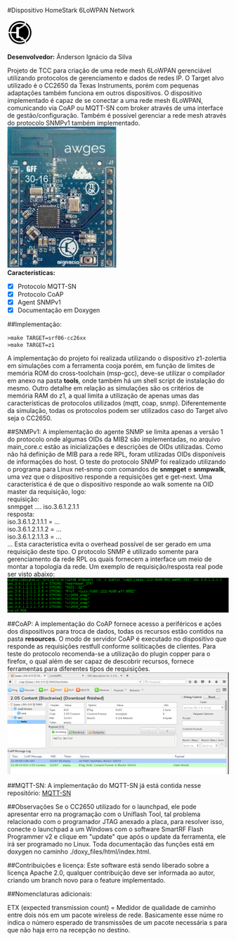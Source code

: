 #Dispositivo HomeStark 6LoWPAN Network

![logo do projeto](doxy_files/logo_symbol.png)

__Desenvolvedor:__ Ânderson Ignácio da Silva

Projeto de TCC para criação de uma rede mesh 6LoWPAN gerenciável utilizando
protocolos de gerenciamento e dados de redes IP. O Target alvo utilizado é o
CC2650 da Texas Instruments, porém com pequenas adaptações também funciona em
outros dispositivos. O dispositivo implementado é capaz de se conectar a uma
rede mesh 6LoWPAN, comunicando via CoAP ou MQTT-SN com broker através de uma
interface de gestão/configuração. Também é possível gerenciar a rede mesh
 através do protocolo SNMPv1 também implementado.</br>
![HomeStark CC2650](doxy_files/bee_mote_med.png)</br>
__Características:__
- [x] Protocolo MQTT-SN
- [x] Protocolo CoAP
- [x] Agent SNMPv1
- [x] Documentação em Doxygen

##Implementação:
```make
>make TARGET=srf06-cc26xx
>make TARGET=z1
```
A implementação do projeto foi realizada utilizando o dispositivo z1-zolertia em simulações
com a ferramenta cooja porém, em função de limites de memória ROM do cross-toolchain
(msp-gcc), deve-se utilizar o compilador em anexo na pasta <b>tools</b>, onde também
há um shell script de instalação do mesmo. Outro detalhe em relação as simulações são os critérios de memória RAM do z1, a qual limita a utilização de apenas umas das características de protocolos utilizados (mqtt, coap, snmp). Diferentemente da simulação, todas os protocolos
podem ser utilizados caso do Target alvo seja o CC2650.

##SNMPv1:
A implementação do agente SNMP se limita apenas a versão 1 do protocolo onde algumas OIDs da MIB2 são implementadas, no arquivo main_core.c estão as inicializações e descrições de OIDs utilizadas. Como não há definição de MIB para a rede RPL, foram utilizadas OIDs disponíveis de informações do host. O teste do protocolo SNMP foi realizado utilizando o programa para Linux
net-snmp com comandos de <b>snmpget</b> e <b>snmpwalk</b>, uma vez que o dispositivo responde
a requisições get e get-next. Uma característica é de que o dispositivo responde ao walk somente
na OID master da requisição, logo:</br>
requisição:</br>
snmpget .... iso.3.6.1.2.1.1</br>
resposta:</br>
iso.3.6.1.2.1.1.1 = ...</br>
iso.3.6.1.2.1.1.2 = ...</br>
iso.3.6.1.2.1.1.3 = ...</br>
...
Esta característica evita o overhead possível de ser gerado em uma requisição deste tipo. O protocolo SNMP é utilizado somente para gerenciamento da rede RPL os quais fornecem a interface um meio de montar a topologia da rede. Um exemplo de requisição/resposta real pode ser visto abaixo:
![SNMP_REQ](doxy_files/snmp_imp.png)</br>

##CoAP:
A implementação do CoAP fornece acesso a periféricos e ações dos dispositivos para troca de dados, todas os recursos estão contidos na pasta <b>resources</b>. O modo de servidor CoAP é
executado no dispositivo que responde as requisições restfull conforme soliticações de clientes.
Para teste do protocolo recomenda-se a utilização do plugin copper para o firefox, o qual além de ser capaz de descobrir recursos, fornece ferramentas para diferentes tipos de requisições.
![SNMP_REQ](doxy_files/coap.png)</br>

##MQTT-SN:
A implementação do MQTT-SN já está contida nesse repositório:
[MQTT-SN](https://github.com/aignacio/MQTT-SN-Contiki---HomeStark)

##Observações
Se o CC2650 utilizado for o launchpad, ele pode apresentar erro na programação com o Uniflash Tool, tal problema relacionado com o programador JTAG anexado a placa, para resolver isso, conecte o launchpad a um Windows com o software SmartRF Flash Programmer v2 e clique em "update" que após o update da ferramenta, ele irá ser programado no Linux.
Toda documentação das funções está em doxygen no caminho ./doxy_files/html/index.html.

##Contribuições e licença:
Este software está sendo liberado sobre a licença Apache 2.0, qualquer contribuição deve ser informada ao autor, criando um branch novo para o feature implementado.

##Nomenclaturas adicionais:

ETX (expected transmission count) = Medidor de qualidade de caminho
entre dois nós em um pacote wireless de rede. Basicamente esse núme
ro indica o número esperado de transmissões de um pacote necessária
s para que não haja erro na recepção no destino.
